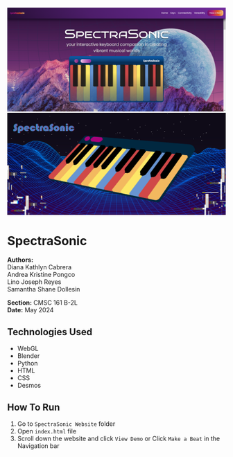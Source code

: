 ![Landing Page](/images/landing_page.png)
![Demo Preview](/images/demo_preview.png)

# SpectraSonic
**Authors:** \
Diana Kathlyn Cabrera\
Andrea Kristine Pongco\
Lino Joseph Reyes\
Samantha Shane Dollesin

**Section:** CMSC 161 B-2L\
**Date:** May 2024


## Technologies Used
* WebGL
* Blender
* Python
* HTML
* CSS
* Desmos

## How To Run
1. Go to `SpectraSonic Website` folder
2. Open `index.html` file
3. Scroll down the website and click `View Demo` or Click `Make a Beat` in the Navigation bar